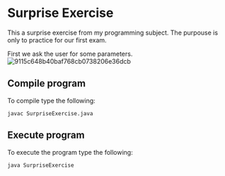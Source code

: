 # Surprise Exercise
This a surprise exercise from my programming subject.
The purpouse is only to practice for our first exam.

First we ask the user for some parameters.
![9115c648b40baf768cb0738206e36dcb](https://user-images.githubusercontent.com/52538691/67014329-f2efd080-f0f4-11e9-9fa8-85b08df917fc.png)






## Compile program
 To compile type the following:
 ```console
 javac SurpriseExercise.java
 ```
 
 ## Execute program
 
 To execute the program type the following:
 
 ```console
 java SurpriseExercise
 ```
 

